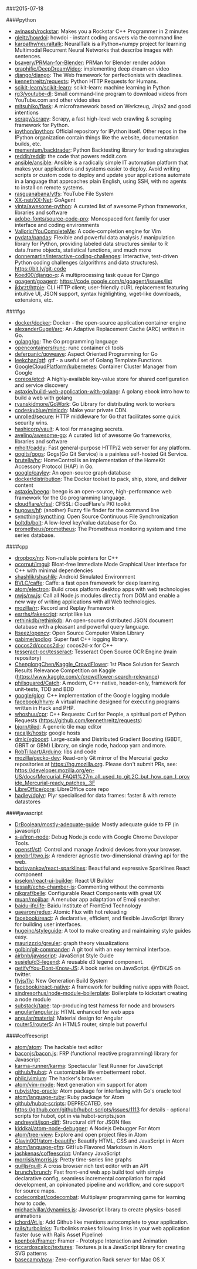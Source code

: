 ###2015-07-18

####python
* [avinassh/rockstar](https://github.com/avinassh/rockstar): Makes you a Rockstar C++ Programmer in 2 minutes
* [gleitz/howdoi](https://github.com/gleitz/howdoi): howdoi - instant coding answers via the command line
* [karpathy/neuraltalk](https://github.com/karpathy/neuraltalk): NeuralTalk is a Python+numpy project for learning Multimodal Recurrent Neural Networks that describe images with sentences.
* [bsavery/PRMan-for-Blender](https://github.com/bsavery/PRMan-for-Blender): PRMan for Blender render addon
* [graphific/DeepDreamVideo](https://github.com/graphific/DeepDreamVideo): implementing deep dream on video
* [django/django](https://github.com/django/django): The Web framework for perfectionists with deadlines.
* [kennethreitz/requests](https://github.com/kennethreitz/requests): Python HTTP Requests for Humans.
* [scikit-learn/scikit-learn](https://github.com/scikit-learn/scikit-learn): scikit-learn: machine learning in Python
* [rg3/youtube-dl](https://github.com/rg3/youtube-dl): Small command-line program to download videos from YouTube.com and other video sites
* [mitsuhiko/flask](https://github.com/mitsuhiko/flask): A microframework based on Werkzeug, Jinja2 and good intentions
* [scrapy/scrapy](https://github.com/scrapy/scrapy): Scrapy, a fast high-level web crawling & scraping framework for Python.
* [ipython/ipython](https://github.com/ipython/ipython): Official repository for IPython itself. Other repos in the IPython organization contain things like the website, documentation builds, etc.
* [mementum/backtrader](https://github.com/mementum/backtrader): Python Backtesting library for trading strategies
* [reddit/reddit](https://github.com/reddit/reddit): the code that powers reddit.com
* [ansible/ansible](https://github.com/ansible/ansible): Ansible is a radically simple IT automation platform that makes your applications and systems easier to deploy. Avoid writing scripts or custom code to deploy and update your applications automate in a language that approaches plain English, using SSH, with no agents to install on remote systems.
* [rasguanabana/ytfs](https://github.com/rasguanabana/ytfs): YouTube File System
* [XX-net/XX-Net](https://github.com/XX-net/XX-Net):  GoAgent
* [vinta/awesome-python](https://github.com/vinta/awesome-python): A curated list of awesome Python frameworks, libraries and software
* [adobe-fonts/source-code-pro](https://github.com/adobe-fonts/source-code-pro): Monospaced font family for user interface and coding environments
* [Valloric/YouCompleteMe](https://github.com/Valloric/YouCompleteMe): A code-completion engine for Vim
* [pydata/pandas](https://github.com/pydata/pandas): Flexible and powerful data analysis / manipulation library for Python, providing labeled data structures similar to R data.frame objects, statistical functions, and much more
* [donnemartin/interactive-coding-challenges](https://github.com/donnemartin/interactive-coding-challenges): Interactive, test-driven Python coding challenges (algorithms and data structures). https://bit.ly/git-code
* [Koed00/django-q](https://github.com/Koed00/django-q): A multiprocessing task queue for Django
* [goagent/goagent](https://github.com/goagent/goagent): https://code.google.com/p/goagent/issues/list
* [jkbrzt/httpie](https://github.com/jkbrzt/httpie): CLI HTTP client; user-friendly cURL replacement featuring intuitive UI, JSON support, syntax highlighting, wget-like downloads, extensions, etc.

####go
* [docker/docker](https://github.com/docker/docker): Docker - the open-source application container engine
* [alexanderGugel/arc](https://github.com/alexanderGugel/arc): An Adaptive Replacement Cache (ARC) written in Go.
* [golang/go](https://github.com/golang/go): The Go programming language
* [opencontainers/runc](https://github.com/opencontainers/runc): runc container cli tools
* [deferpanic/goweave](https://github.com/deferpanic/goweave): Aspect Oriented Programming for Go
* [leekchan/gtf](https://github.com/leekchan/gtf): gtf - a useful set of Golang Template Functions
* [GoogleCloudPlatform/kubernetes](https://github.com/GoogleCloudPlatform/kubernetes): Container Cluster Manager from Google
* [coreos/etcd](https://github.com/coreos/etcd): A highly-available key-value store for shared configuration and service discovery
* [astaxie/build-web-application-with-golang](https://github.com/astaxie/build-web-application-with-golang): A golang ebook intro how to build a web with golang
* [ryanskidmore/GoWork](https://github.com/ryanskidmore/GoWork): Go Library for distributing work to workers
* [codeskyblue/minicdn](https://github.com/codeskyblue/minicdn): Make your private CDN.
* [unrolled/secure](https://github.com/unrolled/secure): HTTP middleware for Go that facilitates some quick security wins.
* [hashicorp/vault](https://github.com/hashicorp/vault): A tool for managing secrets.
* [avelino/awesome-go](https://github.com/avelino/awesome-go): A curated list of awesome Go frameworks, libraries and software
* [mholt/caddy](https://github.com/mholt/caddy): Fast general-purpose HTTP/2 web server for any platform.
* [gogits/gogs](https://github.com/gogits/gogs): Gogs(Go Git Service) is a painless self-hosted Git Service.
* [brutella/hc](https://github.com/brutella/hc): HomeControl is an implementation of the HomeKit Accessory Protocol (HAP) in Go.
* [google/cayley](https://github.com/google/cayley): An open-source graph database
* [docker/distribution](https://github.com/docker/distribution): The Docker toolset to pack, ship, store, and deliver content
* [astaxie/beego](https://github.com/astaxie/beego): beego is an open-source, high-performance web framework for the Go programming language.
* [cloudflare/cfssl](https://github.com/cloudflare/cfssl): CFSSL: CloudFlare's PKI toolkit
* [hugows/hf](https://github.com/hugows/hf): (another) Fuzzy file finder for the command line
* [syncthing/syncthing](https://github.com/syncthing/syncthing): Open Source Continuous File Synchronization
* [boltdb/bolt](https://github.com/boltdb/bolt): A low-level key/value database for Go.
* [prometheus/prometheus](https://github.com/prometheus/prometheus): The Prometheus monitoring system and time series database.

####cpp
* [dropbox/nn](https://github.com/dropbox/nn): Non-nullable pointers for C++
* [ocornut/imgui](https://github.com/ocornut/imgui): Bloat-free Immediate Mode Graphical User interface for C++ with minimal dependencies
* [shashlik/shashlik](https://github.com/shashlik/shashlik): Android Simulated Environment
* [BVLC/caffe](https://github.com/BVLC/caffe): Caffe: a fast open framework for deep learning.
* [atom/electron](https://github.com/atom/electron): Build cross platform desktop apps with web technologies
* [nwjs/nw.js](https://github.com/nwjs/nw.js): Call all Node.js modules directly from DOM and enable a new way of writing applications with all Web technologies.
* [mozilla/rr](https://github.com/mozilla/rr): Record and Replay Framework
* [esrrhs/fakescript](https://github.com/esrrhs/fakescript): script like lua
* [rethinkdb/rethinkdb](https://github.com/rethinkdb/rethinkdb): An open-source distributed JSON document database with a pleasant and powerful query language.
* [Itseez/opencv](https://github.com/Itseez/opencv): Open Source Computer Vision Library
* [gabime/spdlog](https://github.com/gabime/spdlog): Super fast C++ logging library.
* [cocos2d/cocos2d-x](https://github.com/cocos2d/cocos2d-x): cocos2d-x for C++
* [tesseract-ocr/tesseract](https://github.com/tesseract-ocr/tesseract): Tesseract Open Source OCR Engine (main repository)
* [ChenglongChen/Kaggle_CrowdFlower](https://github.com/ChenglongChen/Kaggle_CrowdFlower): 1st Place Solution for Search Results Relevance Competition on Kaggle (https://www.kaggle.com/c/crowdflower-search-relevance)
* [philsquared/Catch](https://github.com/philsquared/Catch): A modern, C++-native, header-only, framework for unit-tests, TDD and BDD
* [google/glog](https://github.com/google/glog): C++ implementation of the Google logging module
* [facebook/hhvm](https://github.com/facebook/hhvm): A virtual machine designed for executing programs written in Hack and PHP.
* [whoshuu/cpr](https://github.com/whoshuu/cpr): C++ Requests: Curl for People, a spiritual port of Python Requests (https://github.com/kennethreitz/requests)
* [bjorn/tiled](https://github.com/bjorn/tiled): A generic tile map editor
* [racaljk/hosts](https://github.com/racaljk/hosts): google hosts
* [dmlc/xgboost](https://github.com/dmlc/xgboost): Large-scale and Distributed Gradient Boosting (GBDT, GBRT or GBM) Library, on single node, hadoop yarn and more.
* [RobTillaart/Arduino](https://github.com/RobTillaart/Arduino): libs and code
* [mozilla/gecko-dev](https://github.com/mozilla/gecko-dev): Read-only Git mirror of the Mercurial gecko repositories at https://hg.mozilla.org. Please don't submit PRs, see: https://developer.mozilla.org/en-US/docs/Mercurial_FAQ#I%27m_all_used_to_git.2C_but_how_can_I_provide_Mercurial-ready_patches_.3F
* [LibreOffice/core](https://github.com/LibreOffice/core): LibreOffice core repo
* [hadley/dplyr](https://github.com/hadley/dplyr): Plyr specialised for data frames: faster & with remote datastores

####javascript
* [DrBoolean/mostly-adequate-guide](https://github.com/DrBoolean/mostly-adequate-guide): Mostly adequate guide to FP (in javascript)
* [s-a/iron-node](https://github.com/s-a/iron-node): Debug Node.js code with Google Chrome Developer Tools.
* [openstf/stf](https://github.com/openstf/stf): Control and manage Android devices from your browser.
* [jonobr1/two.js](https://github.com/jonobr1/two.js): A renderer agnostic two-dimensional drawing api for the web.
* [borisyankov/react-sparklines](https://github.com/borisyankov/react-sparklines): Beautiful and expressive Sparklines React component
* [ipselon/react-ui-builder](https://github.com/ipselon/react-ui-builder): React UI Builder
* [tessalt/echo-chamber-js](https://github.com/tessalt/echo-chamber-js): Commenting without the comments
* [nikgraf/belle](https://github.com/nikgraf/belle): Configurable React Components with great UX
* [muan/mojibar](https://github.com/muan/mojibar): A menubar app adaptation of Emoji searcher.
* [baidu-ife/ife](https://github.com/baidu-ife/ife): Baidu Institute of FrontEnd Technology
* [gaearon/redux](https://github.com/gaearon/redux): Atomic Flux with hot reloading
* [facebook/react](https://github.com/facebook/react): A declarative, efficient, and flexible JavaScript library for building user interfaces.
* [hugeinc/styleguide](https://github.com/hugeinc/styleguide): A tool to make creating and maintaining style guides easy.
* [maurizzzio/greuler](https://github.com/maurizzzio/greuler): graph theory visualizations
* [golbin/git-commander](https://github.com/golbin/git-commander): A git tool with an easy terminal interface.
* [airbnb/javascript](https://github.com/airbnb/javascript): JavaScript Style Guide
* [susielu/d3-legend](https://github.com/susielu/d3-legend): A reusable d3 legend component.
* [getify/You-Dont-Know-JS](https://github.com/getify/You-Dont-Know-JS): A book series on JavaScript. @YDKJS on twitter.
* [flyjs/fly](https://github.com/flyjs/fly): New Generation Build System
* [facebook/react-native](https://github.com/facebook/react-native): A framework for building native apps with React.
* [sindresorhus/node-module-boilerplate](https://github.com/sindresorhus/node-module-boilerplate): Boilerplate to kickstart creating a node module
* [substack/tape](https://github.com/substack/tape): tap-producing test harness for node and browsers
* [angular/angular.js](https://github.com/angular/angular.js): HTML enhanced for web apps
* [angular/material](https://github.com/angular/material): Material design for Angular
* [router5/router5](https://github.com/router5/router5): An HTML5 router, simple but powerful

####coffeescript
* [atom/atom](https://github.com/atom/atom): The hackable text editor
* [baconjs/bacon.js](https://github.com/baconjs/bacon.js): FRP (functional reactive programming) library for Javascript
* [karma-runner/karma](https://github.com/karma-runner/karma): Spectacular Test Runner for JavaScript
* [github/hubot](https://github.com/github/hubot): A customizable life embetterment robot.
* [philc/vimium](https://github.com/philc/vimium): The hacker's browser.
* [atom/vim-mode](https://github.com/atom/vim-mode): Next generation vim support for atom
* [rubyist/go-oracle](https://github.com/rubyist/go-oracle): Atom package for interfacing with Go's oracle tool
* [atom/language-ruby](https://github.com/atom/language-ruby): Ruby package for Atom
* [github/hubot-scripts](https://github.com/github/hubot-scripts): DEPRECATED, see https://github.com/github/hubot-scripts/issues/1113 for details - optional scripts for hubot, opt in via hubot-scripts.json
* [andreyvit/json-diff](https://github.com/andreyvit/json-diff): Structural diff for JSON files
* [kiddkai/atom-node-debugger](https://github.com/kiddkai/atom-node-debugger): A Nodejs Debugger For Atom
* [atom/tree-view](https://github.com/atom/tree-view): Explore and open project files in Atom
* [Glavin001/atom-beautify](https://github.com/Glavin001/atom-beautify): Beautify HTML, CSS and JavaScript in Atom
* [atom/language-gfm](https://github.com/atom/language-gfm): GitHub Flavored Markdown in Atom
* [jashkenas/coffeescript](https://github.com/jashkenas/coffeescript): Unfancy JavaScript
* [morrisjs/morris.js](https://github.com/morrisjs/morris.js): Pretty time-series line graphs
* [quilljs/quill](https://github.com/quilljs/quill): A cross browser rich text editor with an API
* [brunch/brunch](https://github.com/brunch/brunch): Fast front-end web app build tool with simple declarative config, seamless incremental compilation for rapid development, an opinionated pipeline and workflow, and core support for source maps.
* [codecombat/codecombat](https://github.com/codecombat/codecombat): Multiplayer programming game for learning how to code.
* [michaelvillar/dynamics.js](https://github.com/michaelvillar/dynamics.js): Javascript library to create physics-based animations
* [ichord/At.js](https://github.com/ichord/At.js): Add Github like mentions autocomplete to your application.
* [rails/turbolinks](https://github.com/rails/turbolinks): Turbolinks makes following links in your web application faster (use with Rails Asset Pipeline)
* [koenbok/Framer](https://github.com/koenbok/Framer): Framer - Prototype Interaction and Animation
* [riccardoscalco/textures](https://github.com/riccardoscalco/textures): Textures.js is a JavaScript library for creating SVG patterns
* [basecamp/pow](https://github.com/basecamp/pow): Zero-configuration Rack server for Mac OS X
